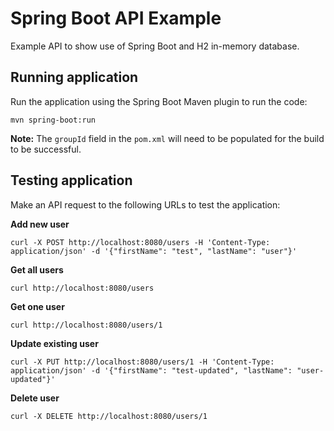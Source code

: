 # Spring Boot API Example
 
 Example API to show use of Spring Boot and H2 in-memory database.
 
## Running application
 Run the application using the Spring Boot Maven plugin to run the code:
 
 ```
 mvn spring-boot:run
 ```
 
 **Note:** The `groupId` field in the `pom.xml` will need to be populated for the build to be successful.
 
## Testing application
 Make an API request to the following URLs to test the application:
 
 **Add new user**
 
 ```
 curl -X POST http://localhost:8080/users -H 'Content-Type: application/json' -d '{"firstName": "test", "lastName": "user"}'
 ```
 
 **Get all users**
 
 ```
 curl http://localhost:8080/users
 ```
 
 **Get one user**
 
 ```
 curl http://localhost:8080/users/1
 ```
 
 **Update existing user**
 
 ```
 curl -X PUT http://localhost:8080/users/1 -H 'Content-Type: application/json' -d '{"firstName": "test-updated", "lastName": "user-updated"}'
 ```

 **Delete user**
 
 ```
 curl -X DELETE http://localhost:8080/users/1
 ```